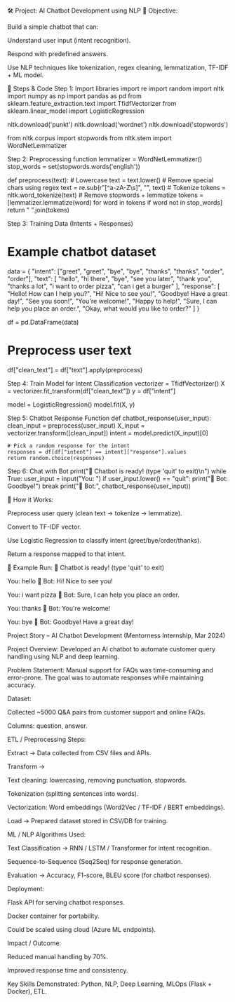 🛠 Project: AI Chatbot Development using NLP
📌 Objective:

Build a simple chatbot that can:

Understand user input (intent recognition).

Respond with predefined answers.

Use NLP techniques like tokenization, regex cleaning, lemmatization, TF-IDF + ML model.

📂 Steps & Code
Step 1: Import libraries
import re
import random
import nltk
import numpy as np
import pandas as pd
from sklearn.feature_extraction.text import TfidfVectorizer
from sklearn.linear_model import LogisticRegression

nltk.download('punkt')
nltk.download('wordnet')
nltk.download('stopwords')

from nltk.corpus import stopwords
from nltk.stem import WordNetLemmatizer

Step 2: Preprocessing function
lemmatizer = WordNetLemmatizer()
stop_words = set(stopwords.words('english'))

def preprocess(text):
    # Lowercase
    text = text.lower()
    # Remove special chars using regex
    text = re.sub(r"[^a-zA-Z\s]", "", text)
    # Tokenize
    tokens = nltk.word_tokenize(text)
    # Remove stopwords + lemmatize
    tokens = [lemmatizer.lemmatize(word) for word in tokens if word not in stop_words]
    return " ".join(tokens)

Step 3: Training Data (Intents + Responses)
# Example chatbot dataset
data = {
    "intent": ["greet", "greet", "bye", "bye", "thanks", "thanks", "order", "order"],
    "text": [
        "hello", "hi there", 
        "bye", "see you later",
        "thank you", "thanks a lot", 
        "i want to order pizza", "can i get a burger"
    ],
    "response": [
        "Hello! How can I help you?", "Hi! Nice to see you!",
        "Goodbye! Have a great day!", "See you soon!",
        "You're welcome!", "Happy to help!",
        "Sure, I can help you place an order.", "Okay, what would you like to order?"
    ]
}

df = pd.DataFrame(data)

# Preprocess user text
df["clean_text"] = df["text"].apply(preprocess)

Step 4: Train Model for Intent Classification
vectorizer = TfidfVectorizer()
X = vectorizer.fit_transform(df["clean_text"])
y = df["intent"]

model = LogisticRegression()
model.fit(X, y)

Step 5: Chatbot Response Function
def chatbot_response(user_input):
    clean_input = preprocess(user_input)
    X_input = vectorizer.transform([clean_input])
    intent = model.predict(X_input)[0]
    
    # Pick a random response for the intent
    responses = df[df["intent"] == intent]["response"].values
    return random.choice(responses)

Step 6: Chat with Bot
print("🤖 Chatbot is ready! (type 'quit' to exit)\n")
while True:
    user_input = input("You: ")
    if user_input.lower() == "quit":
        print("🤖 Bot: Goodbye!")
        break
    print("🤖 Bot:", chatbot_response(user_input))

📌 How it Works:

Preprocess user query (clean text → tokenize → lemmatize).

Convert to TF-IDF vector.

Use Logistic Regression to classify intent (greet/bye/order/thanks).

Return a response mapped to that intent.

🚀 Example Run:
🤖 Chatbot is ready! (type 'quit' to exit)

You: hello
🤖 Bot: Hi! Nice to see you!

You: i want pizza
🤖 Bot: Sure, I can help you place an order.

You: thanks
🤖 Bot: You're welcome!

You: bye
🤖 Bot: Goodbye! Have a great day!




Project Story  – AI Chatbot Development (Mentorness Internship, Mar 2024)

Project Overview:
Developed an AI chatbot to automate customer query handling using NLP and deep learning.

Problem Statement:
Manual support for FAQs was time-consuming and error-prone. The goal was to automate responses while maintaining accuracy.

Dataset:

Collected ~5000 Q&A pairs from customer support and online FAQs.

Columns: question, answer.

ETL / Preprocessing Steps:

Extract → Data collected from CSV files and APIs.

Transform →

Text cleaning: lowercasing, removing punctuation, stopwords.

Tokenization (splitting sentences into words).

Vectorization: Word embeddings (Word2Vec / TF-IDF / BERT embeddings).

Load → Prepared dataset stored in CSV/DB for training.

ML / NLP Algorithms Used:

Text Classification → RNN / LSTM / Transformer for intent recognition.

Sequence-to-Sequence (Seq2Seq) for response generation.

Evaluation → Accuracy, F1-score, BLEU score (for chatbot responses).

Deployment:

Flask API for serving chatbot responses.

Docker container for portability.

Could be scaled using cloud (Azure ML endpoints).

Impact / Outcome:

Reduced manual handling by 70%.

Improved response time and consistency.

Key Skills Demonstrated: Python, NLP, Deep Learning, MLOps (Flask + Docker), ETL.

